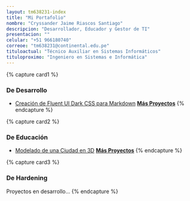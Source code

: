 ```yaml
---
layout: tm638231-index
title: "Mi Portafolio"
nombre: "Cryssander Jaime Riascos Santiago"
descripcion: "Desarrollador, Educador y Gestor de TI"
presentacion: ""
celular: "+51 966180740"
correoe: "tm638231@continental.edu.pe"
tituloactual: "Técnico Auxiliar en Sistemas Informáticos"
tituloproximo: "Ingeniero en Sistemas e Informática"
---
```


{% capture card1 %}
### De Desarrollo
- [Creación de Fluent UI Dark CSS para Markdown](/posts/Fluent-UI-Dark-Markdown.md)
**[Más Proyectos](/development.md)**
{% endcapture %}

{% capture card2 %}
### De Educación
- [Modelado de una Ciudad en 3D](/posts/Modelado-Ciudad-3D.md)
**[Más Proyectos](education.md)**
{% endcapture %}

{% capture card3 %}
### De Hardening
Proyectos en desarrollo...
{% endcapture %}
